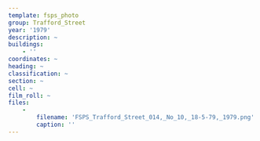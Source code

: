 ```yaml
---
template: fsps_photo
group: Trafford_Street
year: '1979'
description: ~
buildings:
    - ''
coordinates: ~
heading: ~
classification: ~
section: ~
cell: ~
film_roll: ~
files:
    -
        filename: 'FSPS_Trafford_Street_014,_No_10,_18-5-79,_1979.png'
        caption: ''
---
```

